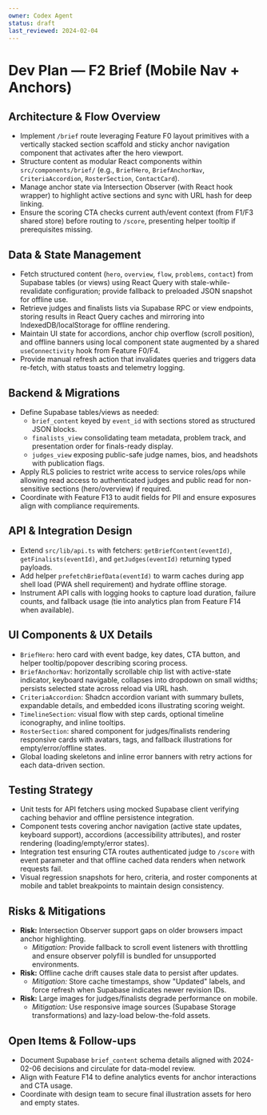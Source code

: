```yaml
---
owner: Codex Agent
status: draft
last_reviewed: 2024-02-04
---
```


# Dev Plan — F2 Brief (Mobile Nav + Anchors)

## Architecture & Flow Overview
- Implement `/brief` route leveraging Feature F0 layout primitives with a vertically stacked section scaffold and sticky anchor navigation component that activates after the hero viewport.
- Structure content as modular React components within `src/components/brief/` (e.g., `BriefHero`, `BriefAnchorNav`, `CriteriaAccordion`, `RosterSection`, `ContactCard`).
- Manage anchor state via Intersection Observer (with React hook wrapper) to highlight active sections and sync with URL hash for deep linking.
- Ensure the scoring CTA checks current auth/event context (from F1/F3 shared store) before routing to `/score`, presenting helper tooltip if prerequisites missing.

## Data & State Management
- Fetch structured content (`hero`, `overview`, `flow`, `problems`, `contact`) from Supabase tables (or views) using React Query with stale-while-revalidate configuration; provide fallback to preloaded JSON snapshot for offline use.
- Retrieve judges and finalists lists via Supabase RPC or view endpoints, storing results in React Query caches and mirroring into IndexedDB/localStorage for offline rendering.
- Maintain UI state for accordions, anchor chip overflow (scroll position), and offline banners using local component state augmented by a shared `useConnectivity` hook from Feature F0/F4.
- Provide manual refresh action that invalidates queries and triggers data re-fetch, with status toasts and telemetry logging.

## Backend & Migrations
- Define Supabase tables/views as needed:
  - `brief_content` keyed by `event_id` with sections stored as structured JSON blocks.
  - `finalists_view` consolidating team metadata, problem track, and presentation order for finals-ready display.
  - `judges_view` exposing public-safe judge names, bios, and headshots with publication flags.
- Apply RLS policies to restrict write access to service roles/ops while allowing read access to authenticated judges and public read for non-sensitive sections (hero/overview) if required.
- Coordinate with Feature F13 to audit fields for PII and ensure exposures align with compliance requirements.

## API & Integration Design
- Extend `src/lib/api.ts` with fetchers: `getBriefContent(eventId)`, `getFinalists(eventId)`, and `getJudges(eventId)` returning typed payloads.
- Add helper `prefetchBriefData(eventId)` to warm caches during app shell load (PWA shell requirement) and hydrate offline storage.
- Instrument API calls with logging hooks to capture load duration, failure counts, and fallback usage (tie into analytics plan from Feature F14 when available).

## UI Components & UX Details
- `BriefHero`: hero card with event badge, key dates, CTA button, and helper tooltip/popover describing scoring process.
- `BriefAnchorNav`: horizontally scrollable chip list with active-state indicator, keyboard navigable, collapses into dropdown on small widths; persists selected state across reload via URL hash.
- `CriteriaAccordion`: Shadcn accordion variant with summary bullets, expandable details, and embedded icons illustrating scoring weight.
- `TimelineSection`: visual flow with step cards, optional timeline iconography, and inline tooltips.
- `RosterSection`: shared component for judges/finalists rendering responsive cards with avatars, tags, and fallback illustrations for empty/error/offline states.
- Global loading skeletons and inline error banners with retry actions for each data-driven section.

## Testing Strategy
- Unit tests for API fetchers using mocked Supabase client verifying caching behavior and offline persistence integration.
- Component tests covering anchor navigation (active state updates, keyboard support), accordions (accessibility attributes), and roster rendering (loading/empty/error states).
- Integration test ensuring CTA routes authenticated judge to `/score` with event parameter and that offline cached data renders when network requests fail.
- Visual regression snapshots for hero, criteria, and roster components at mobile and tablet breakpoints to maintain design consistency.

## Risks & Mitigations
- **Risk:** Intersection Observer support gaps on older browsers impact anchor highlighting.
  - *Mitigation:* Provide fallback to scroll event listeners with throttling and ensure observer polyfill is bundled for unsupported environments.
- **Risk:** Offline cache drift causes stale data to persist after updates.
  - *Mitigation:* Store cache timestamps, show "Updated" labels, and force refresh when Supabase indicates newer revision IDs.
- **Risk:** Large images for judges/finalists degrade performance on mobile.
  - *Mitigation:* Use responsive image sources (Supabase Storage transformations) and lazy-load below-the-fold assets.

## Open Items & Follow-ups
- Document Supabase `brief_content` schema details aligned with 2024-02-06 decisions and circulate for data-model review.
- Align with Feature F14 to define analytics events for anchor interactions and CTA usage.
- Coordinate with design team to secure final illustration assets for hero and empty states.
